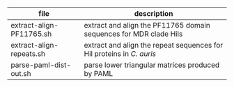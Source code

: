 | file | description |
|--|--|
| extract-align-PF11765.sh | extract and align the PF11765 domain sequences for MDR clade Hils |
| extract-align-repeats.sh | extract and align the repeat sequences for Hil proteins in _C. auris_ |
| parse-paml-dist-out.sh   | parse lower triangular matrices produced by PAML |
